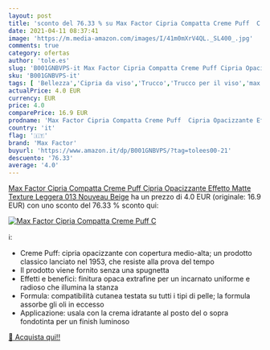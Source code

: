 ```yaml
---
layout: post
title: 'sconto del 76.33 % su Max Factor Cipria Compatta Creme Puff  C  '
date: 2021-04-11 08:37:41
image: 'https://m.media-amazon.com/images/I/41m0mXrV4QL._SL400_.jpg'
comments: true
category: ofertas
author: 'tole.es'
slug: 'B001GNBVPS-it Max Factor Cipria Compatta Creme Puff Cipria Opacizzante...'
sku: 'B001GNBVPS-it'
tags: [ 'Bellezza','Cipria da viso','Trucco','Trucco per il viso','max factor', ]
actualPrice: 4.0 EUR
currency: EUR
price: 4.0
comparePrice: 16.9 EUR
prodname: 'Max Factor Cipria Compatta Creme Puff  Cipria Opacizzante Effetto Matte  Texture Leggera  013 Nouveau Beige'
country: 'it'
flag: '🇮🇹'
brand: 'Max Factor'
buyurl: 'https://www.amazon.it/dp/B001GNBVPS/?tag=tolees00-21'
descuento: '76.33'
average: '4.0'
---
```


[Max Factor Cipria Compatta Creme Puff  Cipria Opacizzante Effetto Matte  Texture Leggera  013 Nouveau Beige](https://www.amazon.it/dp/B001GNBVPS/?tag=tolees00-21) ha un prezzo di 4.0 EUR (originale: 16.9 EUR) con uno sconto del 76.33 % sconto qui:

[![Max Factor Cipria Compatta Creme Puff  C](https://m.media-amazon.com/images/I/41m0mXrV4QL._SL400_.jpg)](https://www.amazon.it/dp/B001GNBVPS/?tag=tolees00-21)

ℹ️:

- Creme Puff: cipria opacizzante con copertura medio-alta; un prodotto classico lanciato nel 1953, che resiste alla prova del tempo
- Il prodotto viene fornito senza una spugnetta
- Effetti e benefici: finitura opaca extrafine per un incarnato uniforme e radioso che illumina la stanza
- Formula: compatibilità cutanea testata su tutti i tipi di pelle; la formula assorbe gli oli in eccesso
- Applicazione: usala con la crema idratante al posto del o sopra fondotinta per un finish luminoso

[🛒 Acquista qui!!](https://www.amazon.it/dp/B001GNBVPS/?tag=tolees00-21)
